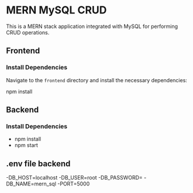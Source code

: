 
# MERN MySQL CRUD

This is a MERN stack application integrated with MySQL for performing CRUD operations.

## Frontend

### Install Dependencies

Navigate to the `frontend` directory and install the necessary dependencies:


npm install

## Backend

### Install Dependencies
- npm install
- npm start

## .env file backend

-DB_HOST=localhost
-DB_USER=root
-DB_PASSWORD=
-DB_NAME=mern_sql
-PORT=5000


